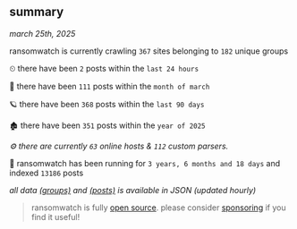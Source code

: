 
## summary
_march 25th, 2025_

ransomwatch is currently crawling `367` sites belonging to `182` unique groups

⏲ there have been `2` posts within the `last 24 hours`

🦈 there have been `111` posts within the `month of march`

🪐 there have been `368` posts within the `last 90 days`

🏚 there have been `351` posts within the `year of 2025`

_⚙️ there are currently `63` online hosts & `112` custom parsers._

🦕 ransomwatch has been running for `3 years, 6 months and 18 days` and indexed `13186` posts

_all data  [(groups)](http://ransomwhat.telemetry.ltd/groups) and [(posts)](http://ransomwhat.telemetry.ltd/posts) is available in JSON (updated hourly)_

> ransomwatch is fully [open source](https://github.com/joshhighet/ransomwatch#ransomwatch--). please consider [sponsoring](https://github.com/sponsors/joshhighet) if you find it useful!
